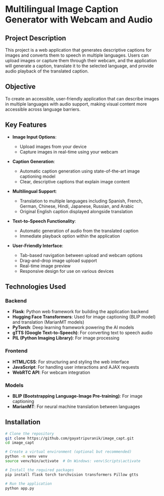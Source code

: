 # Multilingual Image Caption Generator with Webcam and Audio

## Project Description
This project is a web application that generates descriptive captions for images and converts them to speech in multiple languages. Users can upload images or capture them through their webcam, and the application will generate a caption, translate it to the selected language, and provide audio playback of the translated caption.

## Objective
To create an accessible, user-friendly application that can describe images in multiple languages with audio support, making visual content more accessible across language barriers.

## Key Features
- **Image Input Options**: 
  - Upload images from your device
  - Capture images in real-time using your webcam
  
- **Caption Generation**: 
  - Automatic caption generation using state-of-the-art image captioning model
  - Clear, descriptive captions that explain image content

- **Multilingual Support**: 
  - Translation to multiple languages including Spanish, French, German, Chinese, Hindi, Japanese, Russian, and Arabic
  - Original English caption displayed alongside translation

- **Text-to-Speech Functionality**: 
  - Automatic generation of audio from the translated caption
  - Immediate playback option within the application

- **User-Friendly Interface**: 
  - Tab-based navigation between upload and webcam options
  - Drag-and-drop image upload support
  - Real-time image preview
  - Responsive design for use on various devices

## Technologies Used

### Backend
- **Flask**: Python web framework for building the application backend
- **Hugging Face Transformers**: Used for image captioning (BLIP model) and translation (MarianMT models)
- **PyTorch**: Deep learning framework powering the AI models
- **gTTS (Google Text-to-Speech)**: For converting text to speech audio
- **PIL (Python Imaging Library)**: For image processing

### Frontend
- **HTML/CSS**: For structuring and styling the web interface
- **JavaScript**: For handling user interactions and AJAX requests
- **WebRTC API**: For webcam integration

### Models
- **BLIP (Bootstrapping Language-Image Pre-training)**: For image captioning
- **MarianMT**: For neural machine translation between languages

## Installation

```bash
# Clone the repository
git clone https://github.com/gayatripuranik/image_capt.git
cd image_capt

# Create a virtual environment (optional but recommended)
python -m venv venv
source venv/bin/activate  # On Windows: venv\Scripts\activate

# Install the required packages
pip install flask torch torchvision transformers Pillow gtts

# Run the application
python app.py

